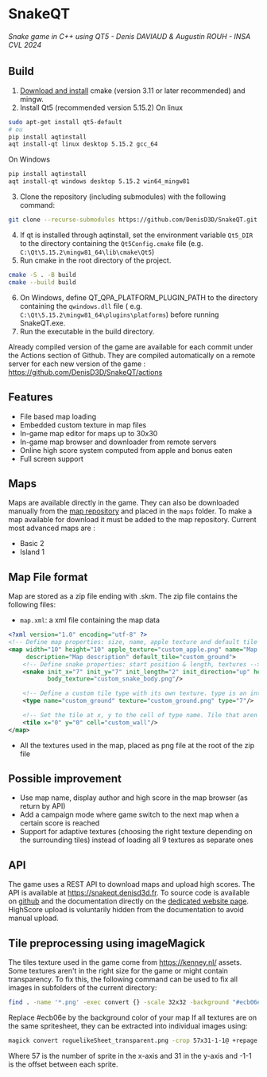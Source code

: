 # SnakeQT

###### Snake game in C++ using QT5 - Denis DAVIAUD & Augustin ROUH - INSA CVL 2024

## Build

1. [Download and install](https://cmake.org/resources/) cmake (version 3.11 or later recommended) and mingw.
2. Install Qt5 (recommended version 5.15.2)
   On linux

```bash
sudo apt-get install qt5-default
# ou
pip install aqtinstall
aqt install-qt linux desktop 5.15.2 gcc_64
```

On Windows

```bash
pip install aqtinstall
aqt install-qt windows desktop 5.15.2 win64_mingw81
```

3. Clone the repository (including submodules) with the following command:

```bash
git clone --recurse-submodules https://github.com/DenisD3D/SnakeQT.git
```

4. If qt is installed through aqtinstall, set the environment variable `Qt5_DIR` to the directory containing
   the `Qt5Config.cmake` file (e.g. `C:\Qt\5.15.2\mingw81_64\lib\cmake\Qt5`)
5. Run cmake in the root directory of the project.

```bash
cmake -S . -B build
cmake --build build
```

6. On Windows, define QT_QPA_PLATFORM_PLUGIN_PATH to the directory containing the `qwindows.dll` file (
   e.g. `C:\Qt\5.15.2\mingw81_64\plugins\platforms`) before running SnakeQT.exe.
7. Run the executable in the build directory.

Already compiled version of the game are available for each commit under the Actions section of Github. They are compiled automatically on a remote server for each new version of the game : https://github.com/DenisD3D/SnakeQT/actions

## Features

- File based map loading
- Embedded custom texture in map files
- In-game map editor for maps up to 30x30
- In-game map browser and downloader from remote servers
- Online high score system computed from apple and bonus eaten
- Full screen support

## Maps

Maps are available directly in the game. They can also be downloaded manually from
the [map repository](https://github.com/DenisD3D/SnakeQT-API/tree/main/maps) and placed in
the `maps` folder. To make a map available for download it must be added to the map repository.
Current most advanced maps are :

- Basic 2
- Island 1

## Map File format

Map are stored as a zip file ending with .skm. The zip file contains the following files:

- `map.xml`: a xml file containing the map data

```xml
<?xml version="1.0" encoding="utf-8" ?>
<!-- Define map properties: size, name, apple texture and default tile -->
<map width="10" height="10" apple_texture="custom_apple.png" name="Map map" author="Map Author"
     description="Map description" default_tile="custom_ground">
    <!-- Define snake properties: start position & length, textures -->
    <snake init_x="7" init_y="7" init_length="2" init_direction="up" head_texture="custom_snake_head.png"
           body_texture="custom_snake_body.png"/>

    <!-- Define a custom tile type with its own texture. type is an integer defining properties as flags (WALKABLE = 1 << 0, APPLE_SPAWN = 1 << 1, BONUS_SPAWN = 1 << 2 -->
    <type name="custom_ground" texture="custom_ground.png" type="7"/>

    <!-- Set the tile at x, y to the cell of type name. Tile that aren't set default to default_tile -->
    <tile x="0" y="0" cell="custom_wall"/>
</map>
```

- All the textures used in the map, placed as png file at the root of the zip file

## Possible improvement

- Use map name, display author and high score in the map browser (as return by API)
- Add a campaign mode where game switch to the next map when a certain score is reached
- Support for adaptive textures (choosing the right texture depending on the surrounding tiles) instead of loading all 9
  textures as separate ones

## API

The game uses a REST API to download maps and upload high scores. The API is available at https://snakeqt.denisd3d.fr.
To source code is available on [github](https://github.com/DenisD3D/SnakeQT-API) and the documentation directly on
the [dedicated website page](https://snakeqt.denisd3d.fr/docs). HighScore upload is voluntarily hidden from the
documentation to avoid manual upload.

## Tile preprocessing using imageMagick

The tiles texture used in the game come from https://kenney.nl/ assets. Some textures aren't in the right size for the
game or might contain transparency. To fix this, the following command can be used to fix all images in subfolders of
the current directory:

```bash
find . -name '*.png' -exec convert {} -scale 32x32 -background "#ecb06e" -alpha remove -alpha off {} \;
```

Replace #ecb06e by the background color of your map
If all textures are on the same spritesheet, they can be extracted into individual images using:

```bash
magick convert roguelikeSheet_transparent.png -crop 57x31-1-1@ +repage +adjoin spaced-1_%d.png
```

Where 57 is the number of sprite in the x-axis and 31 in the y-axis and -1-1 is the offset between each sprite.

